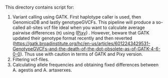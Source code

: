 This directory contains script for: 

1) Variant calling using GATK. First haplotype caller is used, then GenomicsDB and lastly genotypeGVCFs. This pipeline will produce a so-called all-sites vcf file ideal when you want to calculate average pairwise differences (π) using ([Pixy](https://pixy.readthedocs.io/en/latest/)) . However, beware that GATK updated their genotype format recently and then reverted (https://gatk.broadinstitute.org/hc/en-us/articles/6012243429531-GenotypeGVCFs-and-the-death-of-the-dot-obsolete-as-of-GATK-4-6-0-0). Thus use with caution in terms of GATK and Pixy version.
3) Filtering vcf-files.
4) Calculating allele frequencies and obtaining fixed differences between A. agestis and A. artaxerxes.
